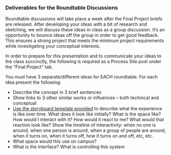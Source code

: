 ### Deliverables for the Roundtable Discussions 

Roundtable discussions will take place a week after the Final Project briefs are released. After developing your ideas with a bit of research and sketching, we will discuss these ideas in class as a group discussion. It’s an opportunity to bounce ideas off the group in order to get good feedback. This ensures a strong project that meets the minimum project requirements while investigating your conceptual interests.

In order to prepare for this presentation and to communicate your ideas to the class succinctly, the following is required as a Process Site post under the "Final Project" tab.

You must have 3 separate/different ideas for EACH roundtable. For each idea present the following:

<ul>
<li>Describe the concept in 3 brief sentences</li> 
<li>Show links to 3 other similar works or influences – both technical and conceptual</li>
<li><a href ="https://github.com/IDMNYU/DMUY-4913-B-InteractiveInstallation_SP18/tree/master/storyboardTemplates">Use the storyboard template provided</a> to describe what the experience is like over time. What does it look like initially? What is the space like? How would I interact with it? How would it react to me? What would that reaction look like? Show the timeline of interactivity: when no one is around, when one person is around, when a group of people are around, when it turns on, when it turns off, how it turns on and off, etc, etc.</li>
<li>What space would this use on campus?</li>
<li>What is the interface? What is controlling this system</li>
</ul>
